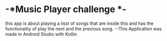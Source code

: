 # -*Music Player challenge *- 
this app is about playing a lisst of songs that are inside this and has the functionality of play the next and the previous song.
--This Application was made in Android Studio with Kotlin 

